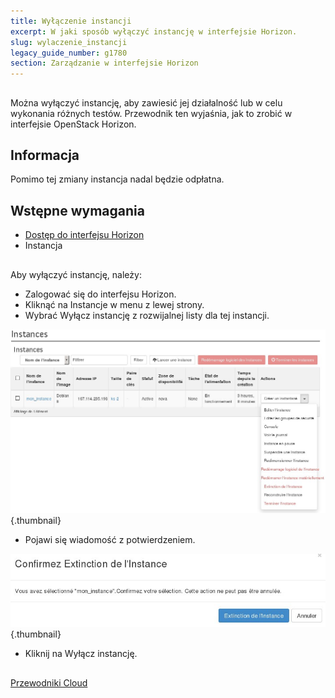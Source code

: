 ```yaml
---
title: Wyłączenie instancji
excerpt: W jaki sposób wyłączyć instancję w interfejsie Horizon.
slug: wylaczenie_instancji
legacy_guide_number: g1780
section: Zarządzanie w interfejsie Horizon
---
```



## 
Można wyłączyć instancję, aby zawiesić jej działalność lub w celu wykonania różnych testów. 
Przewodnik ten wyjaśnia, jak to zrobić w interfejsie OpenStack Horizon.

## Informacja
Pomimo tej zmiany instancja nadal będzie odpłatna.


## Wstępne wymagania

- [Dostęp do interfejsu Horizon]({legacy}1773)
- Instancja




## 
Aby wyłączyć instancję, należy:	


- Zalogować się do interfejsu Horizon.
- Kliknąć na Instancje w menu z lewej strony.
- Wybrać Wyłącz instancję z rozwijalnej listy dla tej instancji.



![](images/img_2654.jpg){.thumbnail}

- Pojawi się wiadomość z potwierdzeniem.



![](images/img_2655.jpg){.thumbnail}

- Kliknij na Wyłącz instancję.




## 
[Przewodniki Cloud]({legacy}1785)

